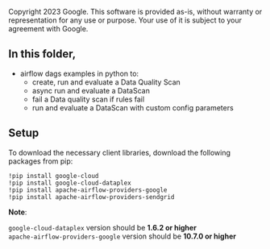 
Copyright 2023 Google. This software is provided as-is, without warranty or representation for any use or purpose. Your use of it is subject to your agreement with Google.

## In this folder,
* airflow dags examples in python to:
    * create, run and evaluate a Data Quality Scan
    * async run and evaluate a DataScan
    * fail a Data quality scan if rules fail
    * run and evaluate a DataScan with custom config parameters

## Setup
To download the necessary client libraries, download the following packages from pip:

`!pip install google-cloud`  
`!pip install google-cloud-dataplex`  
`!pip install apache-airflow-providers-google`   
`!pip install apache-airflow-providers-sendgrid`

<b>Note</b>: 

`google-cloud-dataplex` version should be <b>1.6.2 or higher</b>  
`apache-airflow-providers-google` version should be <b>10.7.0 or higher</b>  